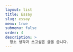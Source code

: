 ```yaml
---
layout: list
title: Essay
slug: essay
menu: true
submenu: false
order: 4
description: >
  평소 생각과 쓰고싶은 글을 씁니다.
---
```


